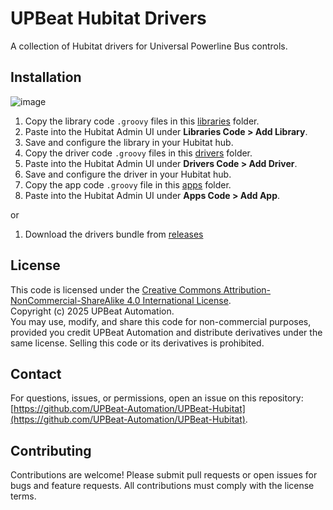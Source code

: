 # UPBeat Hubitat Drivers

A collection of Hubitat drivers for Universal Powerline Bus controls.

## Installation

![image](https://github.com/user-attachments/assets/62ee0eab-e789-42c8-bf2b-d561ad5a8850)

1. Copy the library code `.groovy` files in this [libraries](libraries) folder.
2. Paste into the Hubitat Admin UI under **Libraries Code > Add Library**.
3. Save and configure the library in your Hubitat hub.
4. Copy the driver code `.groovy` files in this [drivers](drivers) folder.
5. Paste into the Hubitat Admin UI under **Drivers Code > Add Driver**.
6. Save and configure the driver in your Hubitat hub.
7. Copy the app code `.groovy` file in this [apps](apps) folder.
8. Paste into the Hubitat Admin UI under **Apps Code > Add App**.

or 

1. Download the drivers bundle from [releases](https://github.com/UPBeat-Automation/UPBeat-Hubitat/releases)
   
## License
This code is licensed under the [Creative Commons Attribution-NonCommercial-ShareAlike 4.0 International License](http://creativecommons.org/licenses/by-nc-sa/4.0/).  
Copyright (c) 2025 UPBeat Automation.  
You may use, modify, and share this code for non-commercial purposes, provided you credit UPBeat Automation and distribute derivatives under the same license. Selling this code or its derivatives is prohibited.

## Contact
For questions, issues, or permissions, open an issue on this repository: [https://github.com/UPBeat-Automation/UPBeat-Hubitat](https://github.com/UPBeat-Automation/UPBeat-Hubitat).

## Contributing
Contributions are welcome! Please submit pull requests or open issues for bugs and feature requests. All contributions must comply with the license terms.
